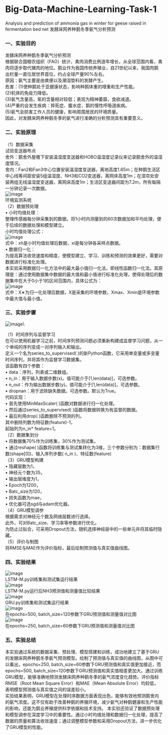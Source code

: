 # Big-Data-Machine-Learning-Task-1
Analysis and prediction of ammonia gas in winter for geese raised in fermentation bed net 发酵床网养种鹅冬季氨气分析预测

### 一、实验目的
发酵床网养种鹅冬季氨气分析预测\
根据联合国粮农组织（FAO）统计，禽肉消费比例逐年增长，从全球范围内看，禽肉将逐步取代猪肉的地位。鹅业作为我国传统养殖业，自21世纪以来，我国肉鹅出栏量一直位居世界首位，约占全球产量90%左右。\
原因：氨气主要是由粪便以及潮湿垫料的发酵产生。\
危害：(1)使种鹅处于亚健康状态，影响种鹅体重的增重和生产性能。\
(2)机体的免疫力降低。\
(3)氨气含量高，氧的含量相对较低；表现为精神萎靡，食欲减退。\
(4)严重的会发生疾病：猝死症、腹水症、鹅的慢性呼吸道疾病。\
(5)氨气会损害工作人员的健康，影响周围居民的环境质量。\
因此，对发酵床网养种鹅冬季的氨气进行准确的分析预测具有重要意义。

### 二、实验原理
（1）数据采集\
试验变送器布点\
舍外：鹅舍外屋檐下安装温湿度变送器和HOBO温湿度记录仪来记录鹅舍外的温湿度情况。\
舍内：Fan2和Fan3中心位置安装温湿度变送器，离地高度1.65m；在种鹅生活区中心线等间距安装5组温湿度、NH3和CO2变送器，离网床高度1m；在湿帘处安装两组无线温湿度变送器，离网床高度1m；生活区变送器间距为7.2m，所有每隔一分钟记录一次数据。\
![image](https://github.com/user-attachments/assets/ab731a83-e007-4fe3-9179-f79c4814dd89)\
环境监测系统\
（2）数据预处理\
• 小时均值处理：\
整理传感器每分钟采集到的数据，将1小时内测量到的60次数据加和平均处理，便于后续的数据处理和模型建立。\
小时均值处理公式：\
![image](https://github.com/user-attachments/assets/f10f4d57-4642-4192-aef9-4680cea89020)\
式中：xh是小时均值处理后数据，xi是每分钟各采样点数据。\
• 数据归一化：\
为提高算法收敛速度和精度，使模型建立、学习、训练和预测的效果更好，需要对数据进行标准化处理。\
本实验采用数据归一化方法中的最大最小值归一化法，即线性函数归一化法。其原理是：通过使用数据集中数据的最大值和最小值进行标准化处理，使得处理后的数据集中在大于0小于1的区间范围内，具体公式为：\
![image](https://github.com/user-attachments/assets/3b3d5e8d-aa89-44ad-ab9e-7b2ca4f447ba)\
式中：X∗为归一化处理后数据，X是采集的环境参数，Xmax、Xmin是环境参数中最大值与最小值。

### 三、实验步骤
![image](https://github.com/user-attachments/assets/76288f3e-4109-41f1-bc2d-8d2132fa043a)\

（1）时间序列与监督学习\
在可以使用机器学习之前，时间序列预测问题必须重新构建成监督学习问题，从一个单纯的序列变成一对序列输入和输出。\
定义一个名为series_to_supervised( )的新Python函数，它采用单变量或多变量时间序列，并将其作为监督学习数据集。\
该函数有四个参数：\
• data：序列，列表或二维数组。\
• n_in：用于输入数据步数(x)。值可能介于[1,len(data)]，可选参数。\
• n_out：作为输出数据步数(y)。值可能介于[1,len(data)]，可选参数。\
• dropnan：用于滤除缺失数据。可选参数。默认为True。\
代码实现：\
• 首先使用MinMaxScaler( )函数对数据进行归一化处理。\
• 然后通过series_to_supervised( )函数将数据转换为有监督的数据。\
• 最后利用drop( )函数删除不预测的列。\
其中删除列数为特征数(feature)-1，\
起始列为n_in* feature+1。\
（2）数据集划分\
• 将数据集70%作为训练集，30%作为测试集。\
• 通过reshape( )函数将训练集与测试集转化为3维，三个参数分别为：数据集行数(shape[0])、输入序列步数( n_in )、特征数(feature)\
（3）GRU模型构建\
• 隐藏层数为1，\
• 神经元个数为35，\
• 输出层维度为1，\
• Epoch为1200，\
• Batc_size为120，\
• 损失函数为mae，\
• 优化器可选sgd与adam优化器。\
（4）GRU模型调参\
根据需求对神经元个数及网络层数进行选择。\
此外，可对Batc_size、学习率等参数进行优化。\
为防止过拟合，可采用Dropout方法，随机选择神经层中的一些单元并将其临时隐藏。\
（5）评价与制图\
将RMSE与MAE作为评价指标，最后绘制预测值与真实值曲线图。

### 四、实验结果
![image](https://github.com/user-attachments/assets/7b79be42-2719-4f82-8e78-a7bfcb4172fc)\
LSTM-M.py训练集和测试集运行结果\
![image](https://github.com/user-attachments/assets/a8232479-1aed-4a9a-90ba-25e125a13451)\
LSTM-M.py运行后NH3预测值和测量值比较结果\
![image](https://github.com/user-attachments/assets/4c8b0c29-4ac9-4220-94bb-45ebccd6c6b0)\
GRU.py训练集和测试集运行结果\
![image](https://github.com/user-attachments/assets/e99c5ced-4efe-45d6-9242-855aca1de4c0)\
在epochs=500, batch_size=120参数下GRU预测值和测量值对比图\
![image](https://github.com/user-attachments/assets/948a6246-dbba-4a33-9a23-9519d524574d)\
在epochs=250, batch_size=60参数下GRU预测值和测量值对比图

### 五、实验总结
本实验通过系统的数据采集、预处理、模型搭建和训练，成功地建立了基于GRU的发酵床网养种鹅冬季氨气预测模型。绘制了预测值与真实值的曲线图，从图中可以看出，epochs=250, batch_size=60参数下GRU预测值和真实值更加接近，而epochs=500, batch_size=120参数下GRU预测值和真实值相差更加大。通过训练GRU模型，能够准确地预测发酵床网养种鹅冬季的氨气浓度变化趋势。评价指标RMSE（Root Mean Square Error）和MAE（Mean Absolute Error）均较低，表明模型预测值与真实值之间的误差较小。\
实验结果表明，GRU模型在处理时序数据方面表现出色，能够有效地预测鹅舍内的氨气浓度。这不仅有助于改善种鹅的养殖环境，减少氨气对种鹅健康和生产性能的影响，还能为鹅业养殖提供科学依据和技术支持。
本实验还验证了数据预处理和模型调参在深度学习中的重要性。通过小时均值处理和数据归一化处理，提高了数据的质量和算法收敛速度；通过调整模型参数和采用Dropout方法，进一步优化了GRU模型的性能。
